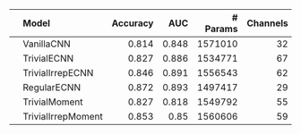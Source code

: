 |    | Model              |   Accuracy |   AUC |   # Params |   Channels |   N Layers |
|:---|:-------------------|-----------:|------:|-----------:|-----------:|-----------:|
|    | VanillaCNN         |      0.814 | 0.848 |    1571010 |         32 |          5 |
|    | TrivialECNN        |      0.827 | 0.886 |    1534771 |         67 |          5 |
|    | TrivialIrrepECNN   |      0.846 | 0.891 |    1556543 |         62 |          5 |
|    | RegularECNN        |      0.872 | 0.893 |    1497417 |         29 |          5 |
|    | TrivialMoment      |      0.827 | 0.818 |    1549792 |         55 |          5 |
|    | TrivialIrrepMoment |      0.853 | 0.85  |    1560606 |         59 |          5 |